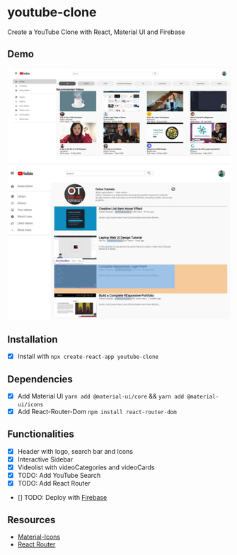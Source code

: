 # youtube-clone
Create a YouTube Clone with React, Material UI and Firebase

## Demo
![YouTube-Clone](https://github.com/dianavile/youtube-clone/blob/main/Youtube.JPG)
![SearchPage](https://github.com/dianavile/youtube-clone/blob/main/SearchPage.JPG)

## Installation
- [X] Install with ```npx create-react-app youtube-clone```

## Dependencies 
- [X] Add Material UI ```yarn add @material-ui/core``` && ```yarn add @material-ui/icons```
- [X] Add React-Router-Dom ```npm install react-router-dom```

## Functionalities 
- [X] Header with logo, search bar and Icons
- [X] Interactive Sidebar
- [X] Videolist with videoCategories and videoCards
- [X] TODO: Add  YouTube Search
- [X] TODO: Add  React Router
- [] TODO: Deploy with [Firebase](https://firebase.google.com/)


## Resources
- [Material-Icons](https://material-ui.com/components/material-icons/#material-icons)
- [React Router](https://reactrouter.com/web/guides/quick-start)
